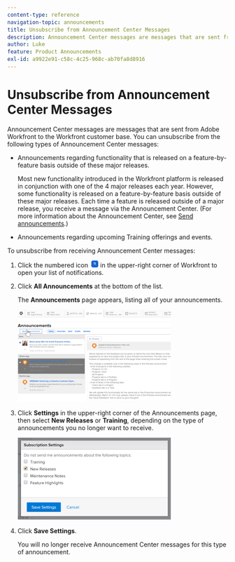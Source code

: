 ```yaml
---
content-type: reference
navigation-topic: announcements
title: Unsubscribe from Announcement Center Messages
description: Announcement Center messages are messages that are sent from Adobe Workfront to the Workfront customer base. You can unsubscribe from the following types of Announcement Center messages - EDIT ME.
author: Luke
feature: Product Announcements
exl-id: a9922e91-c58c-4c25-968c-ab70fa8d8916
---
```

# Unsubscribe from Announcement Center Messages

Announcement Center messages are messages that are sent from Adobe Workfront to the Workfront customer base. You can unsubscribe from the following types of Announcement Center messages:

* Announcements regarding functionality that is released on a feature-by-feature basis outside of these major releases.

  Most new functionality introduced in the Workfront platform is released in conjunction with one of the 4 major releases each year. However, some functionality is released on a feature-by-feature basis outside of these major releases. Each time a feature is released outside of a major release, you receive a message via the Announcement Center. (For more information about the Announcement Center, see [Send announcements](../../administration-and-setup/get-started-wf-administration/view-send-announcements.md).)

* Announcements regarding upcoming Training offerings and events.

To unsubscribe from receiving Announcement Center messages:

1. Click the numbered icon ![](assets/notifications-icon-jewel.jpg) in the upper-right corner of Workfront to open your list of notifications.
1. Click **All Announcements** at the bottom of the list.

   The **Announcements** page appears, listing all of your announcements.

   ![](assets/announcements-page-qs-350x210.png)

1. Click **Settings** in the upper-right corner of the Announcements page, then select **New Releases** or **Training**, depending on the type of announcements you no longer want to receive.

   ![](assets/announcementcenter-settings-350x187.png)

1. Click **Save Settings**.

   You will no longer receive Announcement Center messages for this type of announcement.
